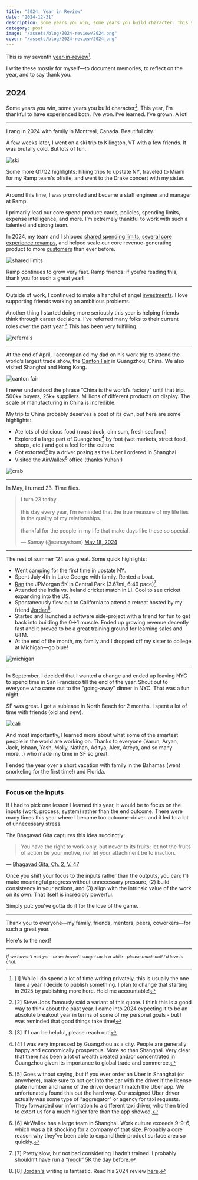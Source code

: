 ```yaml
---
title: "2024: Year in Review"
date: "2024-12-31"
description: Some years you win, some years you build character. This year, I experienced both.
category: post
image: "/assets/blog/2024-review/2024.png"
cover: "/assets/blog/2024-review/2024.png"
---
```


This is my seventh [year-in-review](http://shamdasani.org/writing)[^1].

I write these mostly for myself—to document memories, to reflect on the year, and to say thank you.

## 2024

Some years you win, some years you build character[^2]. This year, I’m thankful to have experienced both. I’ve won. I’ve learned. I’ve grown. A lot!

---

I rang in 2024 with family in Montreal, Canada. Beautiful city.

A few weeks later, I went on a ski trip to Kilington, VT with a few friends. It was brutally cold. But lots of fun.

![ski](/assets/blog/2024-review/ski.png)

Some more Q1/Q2 highlights: hiking trips to upstate NY, traveled to Miami for my Ramp team's offsite, and went to the Drake concert with my sister.

---

Around this time, I was promoted and became a staff engineer and manager at Ramp.

I primarily lead our core spend product: cards, policies, spending limits, expense intelligence, and more. I’m extremely thankful to work with such a talented and strong team.

In 2024, my team and I shipped [shared spending limits](https://support.ramp.com/hc/en-us/articles/27036901009043-Shared-limits-for-tracking-group-spend), [several core experience revamps](https://ramp.com/blog/simpler-more-efficient-expenses), and helped scale our core revenue-generating product to more [customers](https://ramp.com/2024) than ever before.

![shared limits](/assets/blog/2024-review/shared-limits.png)

Ramp continues to grow very fast. Ramp friends: if you're reading this, thank you for such a great year!

---

Outside of work, I continued to make a handful of angel [investments](https://shamdasani.org/investments). I love supporting friends working on ambitious problems.

Another thing I started doing more seriously this year is helping friends think through career decisions. I've referred many folks to their current roles over the past year.[^3] This has been very fulfilling.

![referrals](/assets/blog/2024-review/referrals.png)

---

At the end of April, I accompanied my dad on his work trip to attend the world’s largest trade show, the [Canton Fair](https://en.wikipedia.org/wiki/Canton_Fair) in Guangzhou, China. We also visited Shanghai and Hong Kong.

![canton fair](/assets/blog/2024-review/canton-fair.png)

I never understood the phrase “China is the world’s factory” until that trip. 500k+ buyers, 25k+ suppliers. Millions of different products on display. The scale of manufacturing in China is incredible.

My trip to China probably deserves a post of its own, but here are some highlights:

- Ate lots of delicious food (roast duck, dim sum, fresh seafood)
- Explored a large part of Guangzhou[^4] by foot (wet markets, street food, shops, etc.) and got a feel for the culture
- Got extorted[^5] by a driver posing as the Uber I ordered in Shanghai
- Visited the [AirWallex](https://www.airwallex.com/us)[^6] office (thanks [Yuhan](https://www.linkedin.com/in/wang-yuhan)!)

![crab](/assets/blog/2024-review/crab.png)

---

In May, I turned 23. Time flies.

<blockquote class="twitter-tweet"><p lang="en" dir="ltr">I turn 23 today. <br><br>this day every year, I’m reminded that the true measure of my life lies in the quality of my relationships. <br><br>thankful for the people in my life that make days like these so special.</p>&mdash; Samay (@samaysham) <a href="https://twitter.com/samaysham/status/1791628281222959579?ref_src=twsrc%5Etfw">May 18, 2024</a></blockquote> <script async src="https://platform.twitter.com/widgets.js" charset="utf-8"></script>

---

The rest of summer '24 was great. Some quick highlights:

- Went [camping](https://www.strava.com/activities/11505242893) for the first time in upstate NY.
- Spent July 4th in Lake George with family. Rented a boat.
- [Ran](https://www.strava.com/activities/11528861170) the JPMorgan 5K in Central Park (3.67mi, 6:49 pace)[^7]
- Attended the India vs. Ireland cricket match in LI. Cool to see cricket expanding into the US.
- Spontaneously flew out to California to attend a retreat hosted by my friend [Jordan](https://www.jordangonen.com/)[^8].
- Started and launched a software side-project with a friend for fun to get back into building the 0→1 muscle. Ended up growing revenue decently fast and it proved to be a great training ground for learning sales and GTM.
- At the end of the month, my family and I dropped off my sister to college at Michigan—go blue!

![michigan](/assets/blog/2024-review/michigan.png)

---

In September, I decided that I wanted a change and ended up leaving NYC to spend time in San Francisco till the end of the year. Shout out to everyone who came out to the "going-away" dinner in NYC. That was a fun night.

SF was great. I got a sublease in North Beach for 2 months. I spent a lot of time with friends (old and new).

![cali](/assets/blog/2024-review/cali.png)

And most importantly, I learned more about what some of the smartest people in the world are working on. Thanks to everyone (Varun, Aryan, Jack, Ishaan, Yash, Molly, Nathan, Aditya, Alex, Atreya, and so many more...) who made my time in SF so great.

I ended the year over a short vacation with family in the Bahamas (went snorkeling for the first time!) and Florida.

---

### Focus on the inputs

If I had to pick one lesson I learned this year, it would be to focus on the inputs (work, process, system) rather than the end outcome. There were many times this year where I became too outcome-driven and it led to a lot of unnecessary stress.

The Bhagavad Gita captures this idea succinctly:

> You have the right to work only, but never to its fruits; let not the fruits of action be your motive, nor let your attachment be to inaction.

— [Bhagavad Gita, Ch. 2, V. 47](https://www.holy-bhagavad-gita.org/chapter/2/verse/47)

Once you shift your focus to the inputs rather than the outputs, you can: (1) make meaningful progress without unnecessary pressure, (2) build consistency in your actions, and (3) align with the intrinsic value of the work on its own. That itself is incredibly powerful.

Simply put: you've gotta do it for the love of the game.

---

Thank you to everyone—my family, friends, mentors, peers, coworkers—for such a great year.

Here's to the next!

---

<sub>_If we haven’t met yet—or we haven’t caught up in a while—please reach out! I'd love to chat._</sub>

[^1]: [1] While I do spend a lot of time writing privately, this is usually the one time a year I decide to publish something. I plan to change that starting in 2025 by publishing more here. Hold me accountable!
[^2]: [2] Steve Jobs famously said a variant of this quote. I think this is a good way to think about the past year. I came into 2024 expecting it to be an absolute breakout year in terms of some of my personal goals - but I was reminded that good things take time!
[^3]: [3] If I can be helpful, please reach out!
[^4]: [4] I was very impressed by Guangzhou as a city. People are generally happy and economically prosperous. More so than Shanghai. Very clear that there has been a lot of wealth created and/or concentrated in Guangzhou given its importance to global trade and commerce.
[^5]: [5] Goes without saying, but if you ever order an Uber in Shanghai (or anywhere), make sure to not get into the car with the driver if the license plate number and name of the driver doesn't match the Uber app. We unfortunately found this out the hard way. Our assigned Uber driver actually was some type of "aggregator" or agency for taxi requests. They forwarded our information to a different taxi driver, who then tried to extort us for a much higher fare than the app showed.
[^6]: [6] AirWallex has a large team in Shanghai. Work culture exceeds 9-9-6, which was a bit shocking for a company of that size. Probably a core reason why they've been able to expand their product surface area so quickly.
[^7]: [7] Pretty slow, but not bad considering I hadn't trained. I probably shouldn’t have run a [“mock” 5K](https://www.strava.com/activities/11520876116) the day before.
[^8]: [8] [Jordan's](https://www.jordangonen.com/) writing is fantastic. Read his 2024 review [here](https://docs.google.com/document/d/1V-r87yBT5yphoxz7owCRwYugqczzQNeSBdqJ8K75rVw/edit?tab=t.0).
